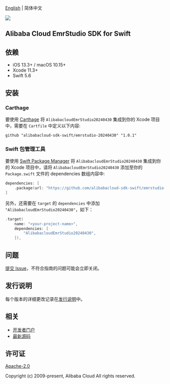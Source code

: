 [English](README.md) | 简体中文

![](https://aliyunsdk-pages.alicdn.com/icons/AlibabaCloud.svg)

## Alibaba Cloud EmrStudio SDK for Swift

## 依赖

- iOS 13.3+ / macOS 10.15+
- Xcode 11.3+
- Swift 5.6

## 安装

### Carthage

要使用 [Carthage](https://github.com/Carthage/Carthage) 将 `AlibabacloudEmrStudio20240430` 集成到你的 Xcode 项目中，需要在 `Cartfile` 中定义以下内容:

```ogdl
github "alibabacloud-sdk-swift/emrstudio-20240430" "1.0.1"
```

### Swift 包管理工具

要使用 [Swift Package Manager](https://swift.org/package-manager/) 将 `AlibabacloudEmrStudio20240430` 集成到你的 Xcode 项目中，请将 `AlibabacloudEmrStudio20240430` 添加至你的 `Package.swift` 文件的 dependencies 数组内容中:

```swift
dependencies: [
    .package(url: "https://github.com/alibabacloud-sdk-swift/emrstudio-20240430.git", from: "1.0.1")
]
```

另外，还需要在 `target` 的 `dependencies` 中添加 `"AlibabacloudEmrStudio20240430"`，如下：

```swift
.target(
    name: "<your-project-name>",
    dependencies: [
        "AlibabacloudEmrStudio20240430",
    ]),
```

## 问题

[提交 Issue](https://github.com/alibabacloud-sdk-swift/emrstudio-20240430/issues/new)，不符合指南的问题可能会立即关闭。

## 发行说明

每个版本的详细更改记录在[发行说明](./ChangeLog.txt)中。

## 相关

* [开发者门户](https://next.api.aliyun.com/home)
* [最新源码](https://github.com/alibabacloud-sdk-swift/emrstudio-20240430)

## 许可证

[Apache-2.0](http://www.apache.org/licenses/LICENSE-2.0)

Copyright (c) 2009-present, Alibaba Cloud All rights reserved.
